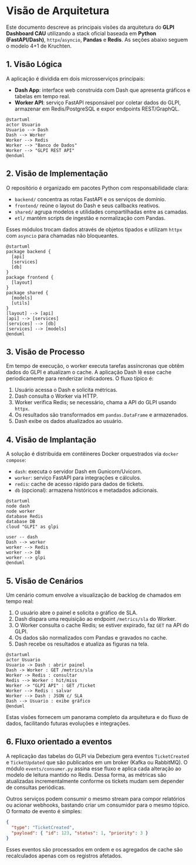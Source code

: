 # Visão de Arquitetura

Este documento descreve as principais visões da arquitetura do **GLPI Dashboard CAU** utilizando a stack oficial baseada em **Python (FastAPI/Dash)**, `httpx`/`asyncio`, **Pandas** e **Redis**. As seções abaixo seguem o modelo 4+1 de Kruchten.

## 1. Visão Lógica

A aplicação é dividida em dois microsserviços principais:

- **Dash App**: interface web construída com Dash que apresenta gráficos e tabelas em tempo real.
- **Worker API**: serviço FastAPI responsável por coletar dados do GLPI, armazenar em Redis/PostgreSQL e expor endpoints REST/GraphQL.

```text
@startuml
actor Usuario
Usuario --> Dash
Dash --> Worker
Worker --> Redis
Worker --> "Banco de Dados"
Worker --> "GLPI REST API"
@enduml
```

## 2. Visão de Implementação

O repositório é organizado em pacotes Python com responsabilidade clara:

- `backend/` concentra as rotas FastAPI e os serviços de domínio.
- `frontend/` reúne o layout do Dash e seus callbacks reativos.
- `shared/` agrupa modelos e utilidades compartilhadas entre as camadas.
- `etl/` mantém scripts de ingestão e normalização com Pandas.

Esses módulos trocam dados através de objetos tipados e utilizam `httpx` com `asyncio` para chamadas não bloqueantes.

```text
@startuml
package backend {
  [api]
  [services]
  [db]
}
package frontend {
  [layout]
}
package shared {
  [models]
  [utils]
}
[layout] --> [api]
[api] --> [services]
[services] --> [db]
[services] --> [models]
@enduml
```

## 3. Visão de Processo

Em tempo de execução, o worker executa tarefas assíncronas que obtêm dados do GLPI e atualizam o cache. A aplicação Dash lê esse cache periodicamente para renderizar indicadores. O fluxo típico é:

1. Usuário acessa o Dash e solicita métricas.
2. Dash consulta o Worker via HTTP.
3. Worker verifica Redis; se necessário, chama a API do GLPI usando `httpx`.
4. Os resultados são transformados em `pandas.DataFrame` e armazenados.
5. Dash exibe os dados atualizados ao usuário.

## 4. Visão de Implantação

A solução é distribuída em contêineres Docker orquestrados via `docker compose`:

- `dash`: executa o servidor Dash em Gunicorn/Uvicorn.
- `worker`: serviço FastAPI para integrações e cálculos.
- `redis`: cache de acesso rápido para dados de tickets.
- `db` (opcional): armazena históricos e metadados adicionais.

```text
@startuml
node dash
node worker
database Redis
database DB
cloud "GLPI" as glpi

user -- dash
Dash --> worker
worker --> Redis
worker --> DB
worker --> glpi
@enduml
```

## 5. Visão de Cenários

Um cenário comum envolve a visualização de backlog de chamados em tempo real:

1. O usuário abre o painel e solicita o gráfico de SLA.
2. Dash dispara uma requisição ao endpoint `/metrics/sla` do Worker.
3. O Worker consulta o cache Redis; se estiver expirado, faz `GET` na API do GLPI.
4. Os dados são normalizados com Pandas e gravados no cache.
5. Dash recebe os resultados e atualiza as figuras na tela.

```text
@startuml
actor Usuario
Usuario -> Dash : abrir painel
Dash -> Worker : GET /metrics/sla
Worker -> Redis : consultar
Redis --> Worker : hit/miss
Worker -> "GLPI API" : GET /Ticket
Worker --> Redis : salvar
Worker --> Dash : JSON c/ SLA
Dash --> Usuario : exibe gráfico
@enduml
```

Estas visões fornecem um panorama completo da arquitetura e do fluxo de dados, facilitando futuras evoluções e integrações.

## 6. Fluxo orientado a eventos

A replicação das tabelas do GLPI via Debezium gera eventos `TicketCreated` e
`TicketUpdated` que são publicados em um broker (Kafka ou RabbitMQ). O módulo
`events/consumer.py` assina esse fluxo e aplica cada alteração ao modelo de
leitura mantido no Redis. Dessa forma, as métricas são atualizadas
incrementalmente conforme os tickets mudam sem depender de consultas
periódicas.

Outros serviços podem consumir o mesmo stream para compor relatórios ou acionar
webhooks, bastando criar um consumidor para o mesmo tópico. O formato de evento
é simples:

```json
{
  "type": "TicketCreated",
  "payload": { "id": 123, "status": 1, "priority": 3 }
}
```

Esses eventos são processados em ordem e os agregados de cache são recalculados
apenas com os registros afetados.
